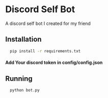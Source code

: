 # Discord Self Bot

A discord self bot I created for my friend

## Installation

```bash
  pip install -r requirements.txt
```

#### Add Your discord token in config/config.json

## Running

```bash
  python bot.py
```
